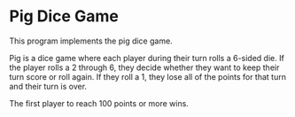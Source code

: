 # Pig Dice Game
This program implements the pig dice game. 

Pig is a dice game where each player during their turn rolls a 6-sided die. If the player rolls a 2 through 6, they decide whether they want to keep their turn score or roll again. If they roll a 1, they lose all of the points for that turn and their turn is over.

The first player to reach 100 points or more wins.
